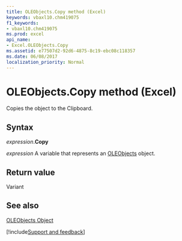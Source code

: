 ```yaml
---
title: OLEObjects.Copy method (Excel)
keywords: vbaxl10.chm419075
f1_keywords:
- vbaxl10.chm419075
ms.prod: excel
api_name:
- Excel.OLEObjects.Copy
ms.assetid: e77507d2-92d6-4875-8c19-ebc08c118357
ms.date: 06/08/2017
localization_priority: Normal
---
```



# OLEObjects.Copy method (Excel)

Copies the object to the Clipboard.


## Syntax

_expression_.**Copy**

_expression_ A variable that represents an [OLEObjects](Excel.OLEObjects.md) object.


## Return value

Variant


## See also


[OLEObjects Object](Excel.OLEObjects.md)

[!include[Support and feedback](~/includes/feedback-boilerplate.md)]